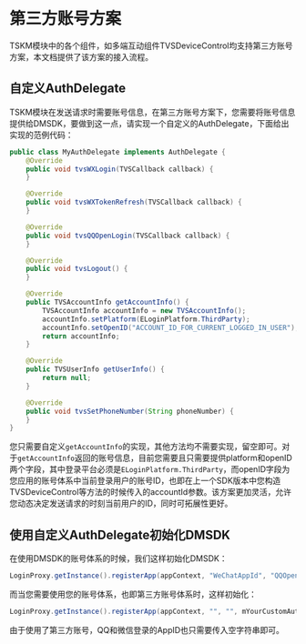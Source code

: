  # 第三方账号方案

TSKM模块中的各个组件，如多端互动组件TVSDeviceControl均支持第三方账号方案，本文档提供了该方案的接入流程。

## 自定义AuthDelegate

TSKM模块在发送请求时需要账号信息，在第三方账号方案下，您需要将账号信息提供给DMSDK，要做到这一点，请实现一个自定义的AuthDelegate，下面给出实现的范例代码：

```java
public class MyAuthDelegate implements AuthDelegate {
    @Override
    public void tvsWXLogin(TVSCallback callback) {
    }

    @Override
    public void tvsWXTokenRefresh(TVSCallback callback) {
    }

    @Override
    public void tvsQQOpenLogin(TVSCallback callback) {
    }

    @Override
    public void tvsLogout() {
    }

    @Override
    public TVSAccountInfo getAccountInfo() {
        TVSAccountInfo accountInfo = new TVSAccountInfo();
        accountInfo.setPlatform(ELoginPlatform.ThirdParty);
        accountInfo.setOpenID("ACCOUNT_ID_FOR_CURRENT_LOGGED_IN_USER");
        return accountInfo;
    }

    @Override
    public TVSUserInfo getUserInfo() {
        return null;
    }

    @Override
    public void tvsSetPhoneNumber(String phoneNumber) {
    }
}
```

您只需要自定义`getAccountInfo`的实现，其他方法均不需要实现，留空即可。对于`getAccountInfo`返回的账号信息，目前您需要且只需要提供platform和openID两个字段，其中登录平台必须是`ELoginPlatform.ThirdParty`，而openID字段为您应用的账号体系中当前登录用户的账号ID，也即在上一个SDK版本中您构造TVSDeviceControl等方法的时候传入的accountId参数。该方案更加灵活，允许您动态决定发送请求的时刻当前用户的ID，同时可拓展性更好。

## 使用自定义AuthDelegate初始化DMSDK

在使用DMSDK的账号体系的时候，我们这样初始化DMSDK：

```java
LoginProxy.getInstance().registerApp(appContext, "WeChatAppId", "QQOpenAppId");
```

而当您需要使用您的账号体系，也即第三方账号体系时，这样初始化：

```java
LoginProxy.getInstance().registerApp(appContext, "", "", mYourCustomAuthDelegate);
```

由于使用了第三方账号，QQ和微信登录的AppID也只需要传入空字符串即可。
